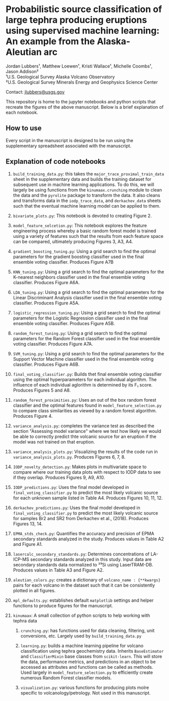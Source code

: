 # Probabilistic source classification of large tephra producing eruptions using supervised machine learning: An example from the Alaska-Aleutian arc

Jordan Lubbers¹, Matthew Loewen¹, Kristi Wallace¹, Michelle Coombs¹, Jason Addison² <br>
¹U.S. Geological Survey Alaska Volcano Observatory<br>
²U.S. Geological Survey Minerals Energy and Geophysics Science Center<br>

Contact: jlubbers@usgs.gov

This repository is home to the jupyter notebooks and python scripts that recreate the figures of the above manuscript. Below is a brief explanation of each notebook.

## How to use

Every script in the manuscript is designed to be run using the supplementary spreadsheet associated with the manuscript.

## Explanation of code notebooks

1. `build_training_data.py`: this takes the `major_trace_proximal_train_data` sheet in the supplementary data and builds the training dataset for subsequent use in machine learning applications. To do this, we will largely be using functions from the `kinumaax.crunching` module to clean the data and the `pyrolite` package to transform the data. It also cleans and transforms data in the `iodp_trace_data`, and `derkachev_data` sheets such that the eventual machine learning model can be applied to them.

2. `bivariate_plots.py`: This notebook is devoted to creating Figure 2.

3. `model_feature_selcetion.py`: This notebook explores the feature engineering process whereby a basic random forest model is trained using a variety of features such that the results from each feature space can be compared, ultimately producing Figures 3, A3, A4.

4. `gradient_boosting_tuning.py`: Using a grid search to find the optimal parameters for the gradient boosting classifier used in the final ensemble voting classifier. Produces Figure A7B

5. `KNN_tuning.py`: Using a grid search to find the optimal parameters for the K-nearest neighbors classifier used in the final ensemble voting classifier. Produces Figure A6A.

6. `LDA_tuning.py`: Using a grid search to find the optimal parameters for the Linear Discriminant Analysis classifier used in the final ensemble voting classifier. Produces Figure A5A.

7. `logistic_regression_tuning.py`: Using a grid search to find the optimal parameters for the Logistic Regression classifier used in the final ensemble voting classifier. Produces Figure A5B.

8. `random_forest_tuning.py`: Using a grid search to find the optimal parameters for the Random Forest classifier used in the final ensemble voting classifier. Produces Figure A7A.

9. `SVM_tuning.py`: Using a grid search to find the optimal parameters for the Support Vector Machine classifier used in the final ensemble voting classifier. Produces Figure A6B.

10. `final_voting_classifier.py`: Builds thet final ensemble voting classifier using the optimal hyperparameters for each individual algorithm. The influence of each individual aglorithm is determined by its F₁ score. Produces Figures 5 and A8.

11. `random_forest_proximities.py`: Uses an out of the box random forest classifier and the optimal features found in `model_feature_selection.py` to compare class similarities as viewed by a random forest algorithm. Produces Figure 4.

12. `variance_analysis.py`: completes the variance test as described the section "Assessing model variance" where we test how likely we would be able to correctly predict thte volcanic source for an eruption if the model was not trained on that eruption.

13. `variance_analysis_plots.py`: Visualizing the results of the code run in `variance_analysis_plots.py`. Produces Figures 6, 7, 8.

14. `IODP_novelty_detection.py`: Makes plots in multivariate space to compare where our training data plots with respect to IODP data to see if they overlap. Produces Figures 9, A9, A10.

15. `IODP_predictions.py`: Uses the final model developed in `final_voting_classifier.py` to predict the most likely volcanic source for each unknown sample listed in Table A4. Produces Figures 10, 11, 12.

16. `derkachev_predictions.py`: Uses the final model developed in `final_voting_classifier.py` to predict the most likely volcanic source for samples Br2 and SR2 from Derkachev et al., (2018). Produces Figures 13, 14.

17. `EPMA_stds_check.py`: Quantifies the accuracy and precision of EPMA secondary standards analyzed in the study. Produces values in Table A2 and Figure A1.

18. `lasercalc_secondary_standards.py`: Determines concentrations of LA-ICP-MS secondary standards analyzed in this study. Input data are secondary standards data normalized to ²⁹Si using LaserTRAM-DB. Produces values in Table A3 and Figure A2.

19. `aleutian_colors.py`: creates a dictionary of `volcano_name : {**kwargs}` pairs for each volcano in the dataset such that it can be consistently plotted in all figures.

20. `mpl_defaults.py`: establishes default `matplotlib` settings and helper functions to produce figures for the manuscript.

21. `kinumaax`: A small collection of python scripts to help working with tephra data

    1. `crunching.py`: has functions used for data cleaning, filtering, unit conversions, etc. Largely used by `build_training_data.py`

    2. `learning.py`: builds a machine learning pipeline for volcano classification using tephra geochemistry data. Inherits `BaseEstimator` and `ClassifierMixin` base classes from `scikit-learn`. This will store the data, performance metrics, and predictions in an object to be accessed as attributes and functions can be called as methods. Used largely in `model_feature_selection.py` to efficiently create numerous Random Forest classifier models.
    3. `visualization.py`: various functions for producing plots molre specific to volcanology/petrology. Not used in this manuscript.
